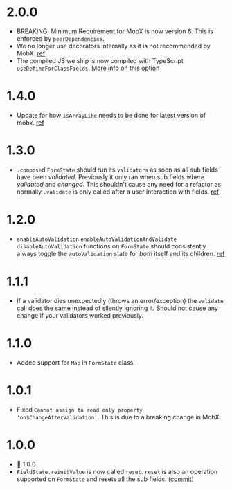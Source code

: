 # 2.0.0 
* BREAKING: Minimum Requirement for MobX is now version 6. This is enforced by `peerDependencies`.
* We no longer use decorators internally as it is not recommended by MobX. [ref](https://mobx.js.org/enabling-decorators.html)
* The compiled JS we ship is now compiled with TypeScript `useDefineForClassFields`. [More info on this option](https://devblogs.microsoft.com/typescript/announcing-typescript-3-7/#the-usedefineforclassfields-flag-and-the-declare-property-modifier)

# 1.4.0 
* Update for how `isArrayLike` needs to be done for latest version of mobx. [ref](https://github.com/formstate/formstate/pull/79)

# 1.3.0
* `.compose`d `FormState` should run its `validators` as soon as all sub fields have been *validated*. Previously it only ran when sub fields where *validated* and *changed*. This shouldn't cause any need for a refactor as normally `.validate` is only called after a user interaction with fields. [ref](https://github.com/formstate/formstate/issues/66)

# 1.2.0
* `enableAutoValidation` `enableAutoValidationAndValidate` `disableAutoValidation` functions on `FormState` should consistently always toggle the `autoValidation` state for *both* itself and its children. [ref](https://github.com/formstate/formstate/issues/67)

# 1.1.1
* If a validator dies unexpectedly (throws an error/exception) the `validate` call does the same instead of silently ignoring it. Should not cause any change if your validators worked previously. 

# 1.1.0
* Added support for `Map` in `FormState` class.

# 1.0.1
* Fixed `Cannot assign to read only property 'on$ChangeAfterValidation'`. This is due to a breaking change in MobX.

# 1.0.0
* 🎉 1.0.0
* `FieldState.reinitValue` is now called `reset`. `reset` is also an operation supported on `FormState` and resets all the sub fields. ([commit](https://github.com/formstate/formstate/commit/5e6eefbe3fd8843740a905d98d6767ee35ad4963))
